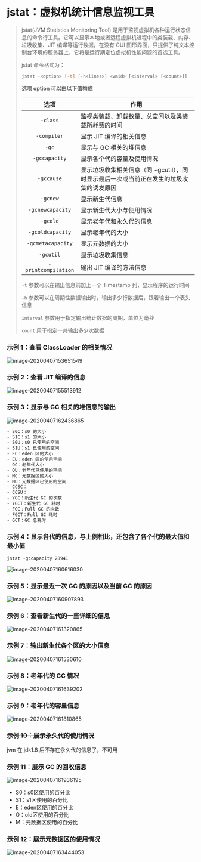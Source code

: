 # jstat：虚拟机统计信息监视工具

> jstat(JVM Statistics Monitoring Tool) 是用于监视虚拟机各种运行状态信息的命令行工具。它可以显示本地或者远程虚拟机进程中的类装载、内存、垃圾收集、JIT 编译等运行数据，在没有 GUI 图形界面，只提供了纯文本控制台环境的服务器上，它将是运行期定位虚拟机性能问题的首选工具。
>
> jstat 命令格式为：
>
> ```sh
> jstat -<option> [-t] [-h<lines>] <vmid> [<interval> [<count>]]
> ```
>
> **选项 option 可以由以下值构成**
>
> |        选项         | 作用                                                         |
> | :-----------------: | ------------------------------------------------------------ |
> |      `-class`       | 监视类装载、卸载数量、总空间以及类装载所耗费的时间           |
> |     `-compiler`     | 显示 JIT 编译的相关信息                                      |
> |        `-gc`        | 显示与 GC 相关的堆信息                                       |
> |    `-gccapacity`    | 显示各个代的容量及使用情况                                   |
> |     `-gccause`      | 显示垃圾收集相关信息（同 -gcutil），同时显示最后一次或当前正在发生的垃圾收集的诱发原因 |
> |      `-gcnew`       | 显示新生代信息                                               |
> |  `-gcnewcapacity`   | 显示新生代大小与使用情况                                     |
> |      `-gcold`       | 显示老年代和永久代的信息                                     |
> |  `-gcoldcapacity`   | 显示老年代的大小                                             |
> |  `-gcmetacapacity`  | 显示元数据的大小                                             |
> |      `-gcutil`      | 显示垃圾收集信息                                             |
> | `-printcompilation` | 输出 JIT 编译的方法信息                                      |
>
> `-t` 参数可以在输出信息前加上一个 Timestamp 列，显示程序的运行时间
>
> `-h` 参数可以在周期性数据输出时，输出多少行数据后，跟着输出一个表头信息
>
> `interval` 参数用于指定输出统计数据的周期，单位为毫秒
>
> `count` 用于指定一共输出多少次数据

### 示例 1：查看 ClassLoader 的相关情况

![image-20200407153651549](D:\superz\BigData-A-Question\JVM\工具\images\image-20200407153651549.png)

### 示例 2：查看 JIT 编译的信息

![image-20200407155513912](D:\superz\BigData-A-Question\JVM\工具\images\image-20200407155513912.png)

### 示例 3：显示与 GC 相关的堆信息的输出

![image-20200407162436865](D:\superz\BigData-A-Question\JVM\工具\images\image-20200407162436865.png)

```txt
- S0C：s0 的大小
- S1C：s1 的大小
- S0U：s0 已使用的空间
- S1U：s1 已使用的空间
- EC：eden 区的大小
- EU：eden 区的使用空间
- OC：老年代大小
- OU：老年代已使用的空间
- MC：元数据区的大小
- MU：元数据区已使用的空间
- CCSC：
- CCSU：
- YGC：新生代 GC 的次数
- YGCT：新生代 GC 耗时
- FGC：Full GC 的次数
- FGCT：Full GC 耗时
- GCT：GC 总耗时
```

### 示例 4：显示各代的信息，与上例相比，还包含了各个代的最大值和最小值

`jstat -gccapacity 28941`

![image-20200407160616030](D:\superz\BigData-A-Question\JVM\工具\images\image-20200407160616030.png)

### 示例 5：显示最近一次 GC 的原因以及当前 GC 的原因

![image-20200407160907893](D:\superz\BigData-A-Question\JVM\工具\images\image-20200407160907893.png)

### 示例 6：查看新生代的一些详细的信息

![image-20200407161320865](D:\superz\BigData-A-Question\JVM\工具\images\image-20200407161320865.png)

### 示例 7：输出新生代各个区的大小信息

![image-20200407161530610](D:\superz\BigData-A-Question\JVM\工具\images\image-20200407161530610.png)

### 示例 8：老年代的 GC 情况

![image-20200407161639202](D:\superz\BigData-A-Question\JVM\工具\images\image-20200407161639202.png)

### 示例 9：老年代的容量信息

![image-20200407161810865](D:\superz\BigData-A-Question\JVM\工具\images\image-20200407161810865.png)

### ~~示例 10：展示永久代的使用情况~~

jvm 在 jdk1.8 后不存在永久代的信息了，不可用

### 示例 11：展示 GC 的回收信息

![image-20200407161936195](D:\superz\BigData-A-Question\JVM\工具\images\image-20200407161936195.png)

- S0：s0区使用的百分比
- S1：s1区使用的百分比
- E：eden区使用的百分比
- O：old区使用的百分比
- M：元数据区使用的百分比

### 示例 12：展示元数据区的使用情况

![image-20200407163444053](D:\superz\BigData-A-Question\JVM\工具\images\image-20200407163444053.png)
